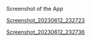 Screenshot of the App

[Screenshot_20230612_232723](https://github.com/ShahirSammun/Flutter_LiveTest/assets/135459672/0115c7c9-49ce-4a6f-a4ee-b9f45c8e74f0)

[Screenshot_20230612_232736](https://github.com/ShahirSammun/Flutter_LiveTest/assets/135459672/d1fe3032-8888-4415-955e-f252bedb4e4e)

